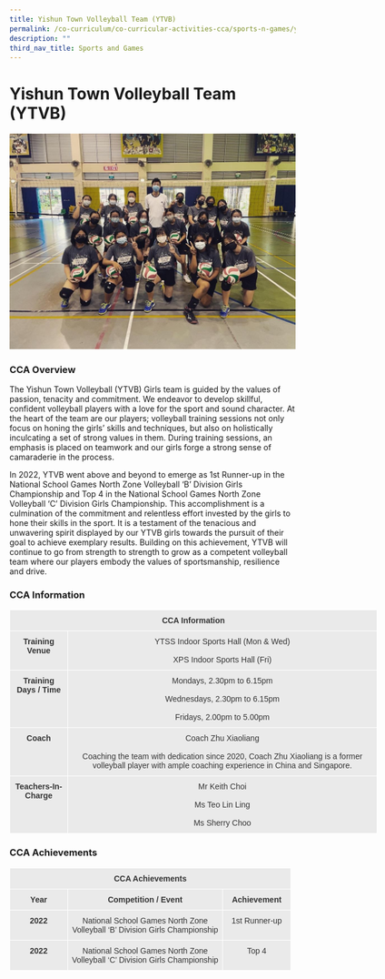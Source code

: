 ```yaml
---
title: Yishun Town Volleyball Team (YTVB)
permalink: /co-curriculum/co-curricular-activities-cca/sports-n-games/yishun-town-volleyball-team-ytvb/
description: ""
third_nav_title: Sports and Games
---
```

# **Yishun Town Volleyball Team (YTVB)**

![](/images/ytvb.jpeg)


### CCA Overview

The Yishun Town Volleyball (YTVB) Girls team is guided by the values of passion, tenacity and commitment. We endeavor to develop skillful, confident volleyball players with a love for the sport and sound character. At the heart of the team are our players; volleyball training sessions not only focus on honing the girls’ skills and techniques, but also on holistically inculcating a set of strong values in them. During training sessions, an emphasis is placed on teamwork and our girls forge a strong sense of camaraderie in the process.

In 2022, YTVB went above and beyond to emerge as 1st Runner-up in the National School Games North Zone Volleyball ‘B’ Division Girls Championship and Top 4 in the National School Games North Zone Volleyball ‘C’ Division Girls Championship. This accomplishment is a culmination of the commitment and relentless effort invested by the girls to hone their skills in the sport. It is a testament of the tenacious and unwavering spirit displayed by our YTVB girls towards the pursuit of their goal to achieve exemplary results. Building on this achievement, YTVB will continue to go from strength to strength to grow as a competent volleyball team where our players embody the values of sportsmanship, resilience and drive.

### CCA Information


<table style="border-collapse:collapse;border-spacing:0;table-layout: fixed; width: 648px" class="tg"><colgroup><col style="width: 102px"><col style="width: 546px"></colgroup><thead><tr><th style="background-color:#EAEAEA;border-color:#ffffff;border-style:solid;border-width:1px;color:#333;font-family:Arial, sans-serif;font-size:14px;font-weight:bold;overflow:hidden;padding:10px 5px;text-align:center;vertical-align:top;word-break:normal" colspan="2">CCA Information</th></tr></thead><tbody><tr><td style="background-color:#EAEAEA;border-color:#ffffff;border-style:solid;border-width:1px;color:#333;font-family:Arial, sans-serif;font-size:14px;font-weight:bold;overflow:hidden;padding:10px 5px;text-align:center;vertical-align:top;word-break:normal">Training Venue</td><td style="background-color:#EAEAEA;border-color:#ffffff;border-style:solid;border-width:1px;color:#333;font-family:Arial, sans-serif;font-size:14px;overflow:hidden;padding:10px 5px;text-align:center;vertical-align:top;word-break:normal">YTSS Indoor Sports Hall (Mon &amp; Wed)<br><br>XPS Indoor Sports Hall (Fri)         </td></tr><tr><td style="background-color:#EAEAEA;border-color:#ffffff;border-style:solid;border-width:1px;color:#333;font-family:Arial, sans-serif;font-size:14px;font-weight:bold;overflow:hidden;padding:10px 5px;text-align:center;vertical-align:top;word-break:normal">Training Days / Time</td><td style="background-color:#EAEAEA;border-color:#ffffff;border-style:solid;border-width:1px;color:#333;font-family:Arial, sans-serif;font-size:14px;overflow:hidden;padding:10px 5px;text-align:center;vertical-align:top;word-break:normal">Mondays, 2.30pm to 6.15pm<br><br>Wednesdays, 2.30pm to 6.15pm<br><br>Fridays, 2.00pm to 5.00pm</td></tr><tr><td style="background-color:#EAEAEA;border-color:#ffffff;border-style:solid;border-width:1px;color:#333;font-family:Arial, sans-serif;font-size:14px;font-weight:bold;overflow:hidden;padding:10px 5px;text-align:center;vertical-align:top;word-break:normal">Coach</td><td style="background-color:#EAEAEA;border-color:#ffffff;border-style:solid;border-width:1px;color:#333;font-family:Arial, sans-serif;font-size:14px;overflow:hidden;padding:10px 5px;text-align:center;vertical-align:top;word-break:normal">Coach Zhu Xiaoliang<br><br> Coaching the team with dedication since 2020, Coach Zhu Xiaoliang is a former volleyball player with ample coaching experience in China and Singapore.</td></tr><tr><td style="background-color:#EAEAEA;border-color:#ffffff;border-style:solid;border-width:1px;color:#333;font-family:Arial, sans-serif;font-size:14px;font-weight:bold;overflow:hidden;padding:10px 5px;text-align:center;vertical-align:top;word-break:normal">Teachers-In-Charge</td><td style="background-color:#EAEAEA;border-color:#ffffff;border-style:solid;border-width:1px;color:#333;font-family:Arial, sans-serif;font-size:14px;overflow:hidden;padding:10px 5px;text-align:center;vertical-align:top;word-break:normal">Mr Keith Choi<br><br>Ms Teo Lin Ling<br><br>Ms Sherry Choo</td></tr></tbody></table>


### CCA Achievements


<table style="border-collapse:collapse;border-spacing:0;table-layout: fixed; width: 496px" class="tg"><colgroup><col style="width: 102px"><col style="width: 274px"><col style="width: 120px"></colgroup><thead><tr><th style="background-color:#EAEAEA;border-color:#ffffff;border-style:solid;border-width:1px;color:#333;font-family:Arial, sans-serif;font-size:14px;font-weight:bold;overflow:hidden;padding:10px 5px;text-align:center;vertical-align:top;word-break:normal" colspan="3">CCA Achievements</th></tr></thead><tbody><tr><td style="background-color:#EAEAEA;border-color:#ffffff;border-style:solid;border-width:1px;color:#333;font-family:Arial, sans-serif;font-size:14px;font-weight:bold;overflow:hidden;padding:10px 5px;text-align:center;vertical-align:top;word-break:normal">Year</td><td style="background-color:#EAEAEA;border-color:#ffffff;border-style:solid;border-width:1px;color:#333;font-family:Arial, sans-serif;font-size:14px;font-weight:bold;overflow:hidden;padding:10px 5px;text-align:center;vertical-align:top;word-break:normal">Competition / Event</td><td style="background-color:#EAEAEA;border-color:#ffffff;border-style:solid;border-width:1px;color:#333;font-family:Arial, sans-serif;font-size:14px;font-weight:bold;overflow:hidden;padding:10px 5px;text-align:center;vertical-align:top;word-break:normal">Achievement</td></tr><tr><td style="background-color:#EAEAEA;border-color:#ffffff;border-style:solid;border-width:1px;color:#333;font-family:Arial, sans-serif;font-size:14px;font-weight:bold;overflow:hidden;padding:10px 5px;text-align:center;vertical-align:top;word-break:normal">2022</td><td style="background-color:#EAEAEA;border-color:#ffffff;border-style:solid;border-width:1px;color:#333;font-family:Arial, sans-serif;font-size:14px;overflow:hidden;padding:10px 5px;text-align:center;vertical-align:top;word-break:normal">National School Games North Zone Volleyball ‘B’ Division Girls Championship</td><td style="background-color:#EAEAEA;border-color:#ffffff;border-style:solid;border-width:1px;color:#333;font-family:Arial, sans-serif;font-size:14px;overflow:hidden;padding:10px 5px;text-align:center;vertical-align:top;word-break:normal">1st Runner-up</td></tr><tr><td style="background-color:#EAEAEA;border-color:#ffffff;border-style:solid;border-width:1px;color:#333;font-family:Arial, sans-serif;font-size:14px;font-weight:bold;overflow:hidden;padding:10px 5px;text-align:center;vertical-align:top;word-break:normal">2022</td><td style="background-color:#EAEAEA;border-color:#ffffff;border-style:solid;border-width:1px;color:#333;font-family:Arial, sans-serif;font-size:14px;overflow:hidden;padding:10px 5px;text-align:center;vertical-align:top;word-break:normal">National School Games North Zone Volleyball ‘C’ Division Girls Championship</td><td style="background-color:#EAEAEA;border-color:#ffffff;border-style:solid;border-width:1px;color:#333;font-family:Arial, sans-serif;font-size:14px;overflow:hidden;padding:10px 5px;text-align:center;vertical-align:top;word-break:normal">Top 4</td></tr></tbody></table>
